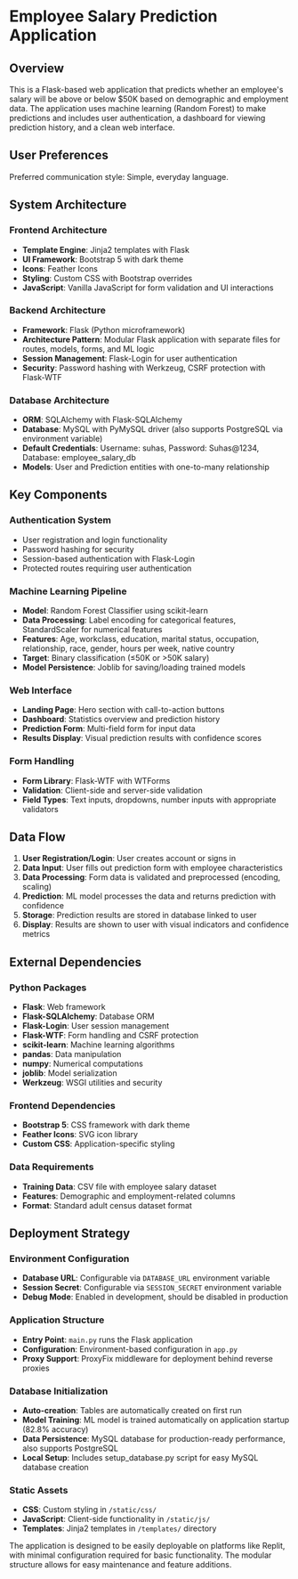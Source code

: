# Employee Salary Prediction Application

## Overview

This is a Flask-based web application that predicts whether an employee's salary will be above or below $50K based on demographic and employment data. The application uses machine learning (Random Forest) to make predictions and includes user authentication, a dashboard for viewing prediction history, and a clean web interface.

## User Preferences

Preferred communication style: Simple, everyday language.

## System Architecture

### Frontend Architecture
- **Template Engine**: Jinja2 templates with Flask
- **UI Framework**: Bootstrap 5 with dark theme
- **Icons**: Feather Icons
- **Styling**: Custom CSS with Bootstrap overrides
- **JavaScript**: Vanilla JavaScript for form validation and UI interactions

### Backend Architecture
- **Framework**: Flask (Python microframework)
- **Architecture Pattern**: Modular Flask application with separate files for routes, models, forms, and ML logic
- **Session Management**: Flask-Login for user authentication
- **Security**: Password hashing with Werkzeug, CSRF protection with Flask-WTF

### Database Architecture
- **ORM**: SQLAlchemy with Flask-SQLAlchemy
- **Database**: MySQL with PyMySQL driver (also supports PostgreSQL via environment variable)
- **Default Credentials**: Username: suhas, Password: Suhas@1234, Database: employee_salary_db
- **Models**: User and Prediction entities with one-to-many relationship

## Key Components

### Authentication System
- User registration and login functionality
- Password hashing for security
- Session-based authentication with Flask-Login
- Protected routes requiring user authentication

### Machine Learning Pipeline
- **Model**: Random Forest Classifier using scikit-learn
- **Data Processing**: Label encoding for categorical features, StandardScaler for numerical features
- **Features**: Age, workclass, education, marital status, occupation, relationship, race, gender, hours per week, native country
- **Target**: Binary classification (≤50K or >50K salary)
- **Model Persistence**: Joblib for saving/loading trained models

### Web Interface
- **Landing Page**: Hero section with call-to-action buttons
- **Dashboard**: Statistics overview and prediction history
- **Prediction Form**: Multi-field form for input data
- **Results Display**: Visual prediction results with confidence scores

### Form Handling
- **Form Library**: Flask-WTF with WTForms
- **Validation**: Client-side and server-side validation
- **Field Types**: Text inputs, dropdowns, number inputs with appropriate validators

## Data Flow

1. **User Registration/Login**: User creates account or signs in
2. **Data Input**: User fills out prediction form with employee characteristics
3. **Data Processing**: Form data is validated and preprocessed (encoding, scaling)
4. **Prediction**: ML model processes the data and returns prediction with confidence
5. **Storage**: Prediction results are stored in database linked to user
6. **Display**: Results are shown to user with visual indicators and confidence metrics

## External Dependencies

### Python Packages
- **Flask**: Web framework
- **Flask-SQLAlchemy**: Database ORM
- **Flask-Login**: User session management
- **Flask-WTF**: Form handling and CSRF protection
- **scikit-learn**: Machine learning algorithms
- **pandas**: Data manipulation
- **numpy**: Numerical computations
- **joblib**: Model serialization
- **Werkzeug**: WSGI utilities and security

### Frontend Dependencies
- **Bootstrap 5**: CSS framework with dark theme
- **Feather Icons**: SVG icon library
- **Custom CSS**: Application-specific styling

### Data Requirements
- **Training Data**: CSV file with employee salary dataset
- **Features**: Demographic and employment-related columns
- **Format**: Standard adult census dataset format

## Deployment Strategy

### Environment Configuration
- **Database URL**: Configurable via `DATABASE_URL` environment variable
- **Session Secret**: Configurable via `SESSION_SECRET` environment variable
- **Debug Mode**: Enabled in development, should be disabled in production

### Application Structure
- **Entry Point**: `main.py` runs the Flask application
- **Configuration**: Environment-based configuration in `app.py`
- **Proxy Support**: ProxyFix middleware for deployment behind reverse proxies

### Database Initialization
- **Auto-creation**: Tables are automatically created on first run
- **Model Training**: ML model is trained automatically on application startup (82.8% accuracy)
- **Data Persistence**: MySQL database for production-ready performance, also supports PostgreSQL
- **Local Setup**: Includes setup_database.py script for easy MySQL database creation

### Static Assets
- **CSS**: Custom styling in `/static/css/`
- **JavaScript**: Client-side functionality in `/static/js/`
- **Templates**: Jinja2 templates in `/templates/` directory

The application is designed to be easily deployable on platforms like Replit, with minimal configuration required for basic functionality. The modular structure allows for easy maintenance and feature additions.